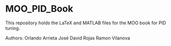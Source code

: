 # MOO_PID_Book

This repository holds the LaTeX and MATLAB files for the MOO book for PID tuning.

Authors:
	Orlando Arrieta
	José David Rojas
	Ramon Vilanova

